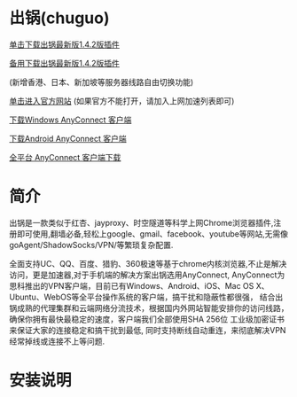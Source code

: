 # 出锅(chuguo)

[单击下载出锅最新版1.4.2版插件](https://github.com/chuguofan/chuguo/releases/download/chuguo_v1.4.2/chuguo_v1.4.2.crx)

[备用下载出锅最新版1.4.2版插件](http://7xrvud.dl1.z0.glb.clouddn.com/chuguo_v1.4.2.crx)

(新增香港、日本、新加坡等服务器线路自由切换功能)

[单击进入官方网站](http://chuguo.space/home/invite.html?code=77db427309a3eeb4) (如果官方不能打开，请加入上网加速列表即可)


[下载Windows AnyConnect 客户端](http://dl.xxshe.com/cisco_anyconnect/anyconnect-win-4.2.04018-pre-deploy-k9.msi)

[下载Android AnyConnect 客户端](http://dl.xxshe.com/cisco_anyconnect/anyconnect.vpn.android.avf-4.0.01287.apk)

[全平台 AnyConnect 客户端下载](https://cnlic.com/share/client.html)

# 简介

出锅是一款类似于红杏、jayproxy、时空隧道等科学上网Chrome浏览器插件,注册即可使用,翻墙必备,轻松上google、gmail、facebook、youtube等网站,无需像goAgent/ShadowSocks/VPN/等繁琐复杂配置.

全面支持UC、QQ、百度、猎豹、360极速等基于chrome内核浏览器,不止是解决访问，更是加速器,对于手机端的解决方案出锅选用AnyConnect, AnyConnect为思科推出的VPN客户端，目前已有Windows、Android、iOS、Mac OS X、Ubuntu、WebOS等全平台操作系统的客户端，搞干扰和隐蔽性都很强，
结合出锅成熟的代理集群和云端网络分流技术，根据国内外网站智能安排你的访问线路，确保你拥有最快最稳定的速度，客户端我们全部使用SHA 256位
工业级加密证书来保证大家的连接稳定和搞干扰到最低, 同时支持断线自动重连，来彻底解决VPN经常掉线或连接不上等问题.

# 安装说明
